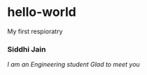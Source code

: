# hello-world
My first respioratry
### Siddhi Jain
*I am an Engineering student*
*Glad to meet you*
